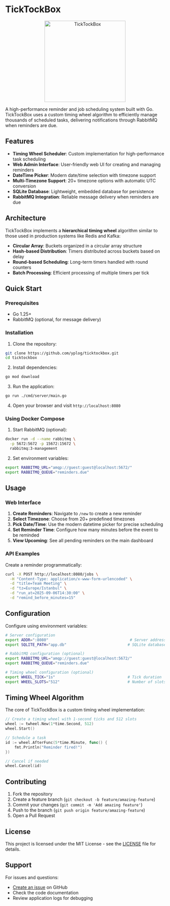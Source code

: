 # TickTockBox

<p align="center">
  <img src="https://ucb74ee65c62f925367ee1d00913.previews.dropboxusercontent.com/p/thumb/ACqbJcsoxLJDLIa442I7_pbtaVNKAVYQkIwS4qdUa0NdP2CwkC7ruM0HilUUokhvvuPM_oyt3s5CmrVlo2vziLvocxs7gQXSeQ17E8zIjsx_pmdUYf_1gI1JTZWrsMk3lkogo-3QJvkoJ4FsACMKbIx80qqZIlIBdzjYe3bS1y8bJj1uePss2kmXHmJ_uKYaf0jZu0B_rWPV0f6NudEFmnvISegIwSVysf7VNTdcCqERT9eXzj7fR_m6PAIjMHO3HEGrPVpUYkrDMtQfhC1gEgyWsfnBZUz4UC9JlXgzn_tijOJVx7-KHA8D5lRBjomnAYbbqVa4W7WqrNFyasHm-jg550uMkIeRNj04JJV6pwHyN4J4nhd1RA7H-_7yavm46_E/p.png?is_prewarmed=true" width="256" height="256" alt="TickTockBox">
</p>

A high-performance reminder and job scheduling system built with Go. TickTockBox uses a custom timing wheel algorithm to efficiently manage thousands of scheduled tasks, delivering notifications through RabbitMQ when reminders are due.

## Features

- **Timing Wheel Scheduler**: Custom implementation for high-performance task scheduling
- **Web Admin Interface**: User-friendly web UI for creating and managing reminders
- **DateTime Picker**: Modern date/time selection with timezone support
- **Multi-Timezone Support**: 20+ timezone options with automatic UTC conversion
- **SQLite Database**: Lightweight, embedded database for persistence
- **RabbitMQ Integration**: Reliable message delivery when reminders are due

## Architecture

TickTockBox implements a **hierarchical timing wheel** algorithm similar to those used in production systems like Redis and Kafka:

- **Circular Array**: Buckets organized in a circular array structure
- **Hash-based Distribution**: Timers distributed across buckets based on delay
- **Round-based Scheduling**: Long-term timers handled with round counters
- **Batch Processing**: Efficient processing of multiple timers per tick

## Quick Start

### Prerequisites

- Go 1.25+
- RabbitMQ (optional, for message delivery)

### Installation

1. Clone the repository:
```bash
git clone https://github.com/yplog/ticktockbox.git
cd ticktockbox
```

2. Install dependencies:
```bash
go mod download
```

3. Run the application:
```bash
go run ./cmd/server/main.go
```

4. Open your browser and visit `http://localhost:8080`

### Using Docker Compose

1. Start RabbitMQ (optional):
```bash
docker run -d --name rabbitmq \
  -p 5672:5672 -p 15672:15672 \
  rabbitmq:3-management
```

2. Set environment variables:
```bash
export RABBITMQ_URL="amqp://guest:guest@localhost:5672/"
export RABBITMQ_QUEUE="reminders.due"
```

## Usage

### Web Interface

1. **Create Reminders**: Navigate to `/new` to create a new reminder
2. **Select Timezone**: Choose from 20+ predefined timezones
3. **Pick Date/Time**: Use the modern datetime picker for precise scheduling
4. **Set Reminder Time**: Configure how many minutes before the event to be reminded
5. **View Upcoming**: See all pending reminders on the main dashboard

### API Examples

Create a reminder programmatically:
```bash
curl -X POST http://localhost:8080/jobs \
  -H "Content-Type: application/x-www-form-urlencoded" \
  -d "title=Team Meeting" \
  -d "tz=Europe/Istanbul" \
  -d "run_at=2025-09-06T14:30:00" \
  -d "remind_before_minutes=15"
```

## Configuration

Configure using environment variables:

```bash
# Server configuration
export ADDR=":8080"                                    # Server address
export SQLITE_PATH="app.db"                           # SQLite database path

# RabbitMQ configuration (optional)
export RABBITMQ_URL="amqp://guest:guest@localhost:5672/"
export RABBITMQ_QUEUE="reminders.due"

# Timing wheel configuration (optional)
export WHEEL_TICK="1s"                                # Tick duration
export WHEEL_SLOTS="512"                              # Number of slots
```

## Timing Wheel Algorithm

The core of TickTockBox is a custom timing wheel implementation:

```go
// Create a timing wheel with 1-second ticks and 512 slots
wheel := twheel.New(1*time.Second, 512)
wheel.Start()

// Schedule a task
id := wheel.AfterFunc(5*time.Minute, func() {
    fmt.Println("Reminder fired!")
})

// Cancel if needed
wheel.Cancel(id)
```

## Contributing

1. Fork the repository
2. Create a feature branch (`git checkout -b feature/amazing-feature`)
3. Commit your changes (`git commit -m 'Add amazing feature'`)
4. Push to the branch (`git push origin feature/amazing-feature`)
5. Open a Pull Request

## License

This project is licensed under the MIT License - see the [LICENSE](LICENSE) file for details.

## Support

For issues and questions:
- [Create an issue](https://github.com/yplog/ticktockbox/issues) on GitHub
- Check the code documentation
- Review application logs for debugging
